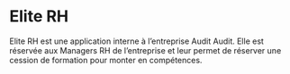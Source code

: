 # Elite RH
 Elite RH est une application interne à l’entreprise Audit Audit. Elle est réservée aux Managers RH de l’entreprise et leur permet de réserver une cession de formation pour monter en compétences.
 

